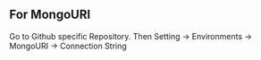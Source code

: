 ## For MongoURI

Go to Github specific Repository. Then Setting -> Environments -> MongoURI -> Connection String
